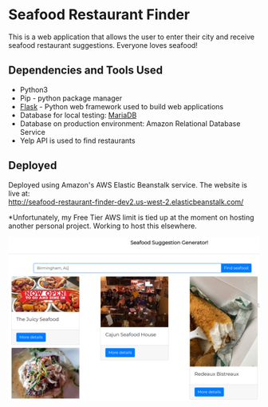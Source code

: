 # Seafood Restaurant Finder
This is a web application that allows the user to enter their city and receive seafood restaurant suggestions. Everyone loves seafood!

## Dependencies and Tools Used

- Python3
- Pip - python package manager
- [Flask](https://flask.palletsprojects.com/en/1.1.x/) - Python web framework used to build web applications
- Database for local testing: [MariaDB](https://mariadb.org/download/)
- Database on production environment: Amazon Relational Database Service
- Yelp API is used to find restaurants

## Deployed

Deployed using Amazon's AWS Elastic Beanstalk service.
The website is live at:  
http://seafood-restaurant-finder-dev2.us-west-2.elasticbeanstalk.com/  

*Unfortunately, my Free Tier AWS limit is tied up at the moment on hosting another personal project. Working to host this elsewhere.

![](Screenshot.png)
